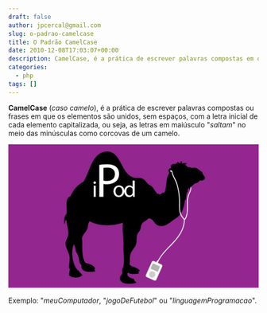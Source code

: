 ```yaml
---
draft: false
author: jpcercal@gmail.com
slug: o-padrao-camelcase
title: O Padrão CamelCase
date: 2010-12-08T17:03:07+00:00
description: CamelCase, é a prática de escrever palavras compostas em que os elementos são unidos, sem espaços, com a letra inicial de cada elemento capitalizada.
categories:
  - php
tags: []
---
```


**CamelCase** (_caso camelo_), é a prática de escrever palavras compostas ou frases em que os elementos são unidos, 
sem espaços, com a letra inicial de cada elemento capitalizada, ou seja, as letras em maiúsculo "_saltam_" no meio das 
minúsculas como corcovas de um camelo.

![O Padrão CamelCase](camelcase.jpg "O Padrão CamelCase")

Exemplo: "_meuComputador_, "_jogoDeFutebol_" ou "_linguagemProgramacao_".

